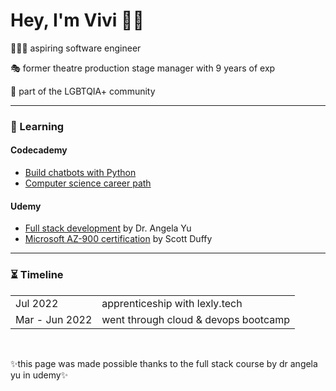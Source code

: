 <h1>Hey, I'm Vivi 👋🏻</h1>
  <p>👩🏻‍💻 aspiring software engineer</p>
  <p>🎭 former theatre production stage manager with 9 years of exp</p>
  <p>🌈 part of the LGBTQIA+ community</p>
<hr>
<h3>📖 Learning</h3>
   <h4>Codecademy</h4>
     <ul>
      <li><a href="https://www.codecademy.com/learn/paths/build-chatbots-with-python">Build chatbots with Python</a></li>
      <li><a href="https://www.codecademy.com/learn/paths/computer-science">Computer science career path</a></li>
     </ul>
   <h4>Udemy</h4>
    <ul>
      <li><a href="https://udemy.com/course/the-complete-web-development-bootcamp/">Full stack development</a> by Dr. Angela Yu</li>
      <li><a href="https://nlbsg.udemy.com/course/az900-azure/">Microsoft AZ-900 certification</a> by Scott Duffy</li>
    </ul>
<hr>
<h3>⏳ Timeline</h3>
   <table>
    <tr>
      <td>Jul 2022</td>
      <td>apprenticeship with lexly.tech</td>
    </tr>
    <tr>
      <td>Mar - Jun 2022</td>
      <td>went through cloud & devops bootcamp</td>
    </tr>
  </table>
 <br> 
 <p>✨this page was made possible thanks to the full stack course by dr angela yu in udemy✨</p>
